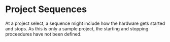 # Project Sequences
At a project select, a sequence might include how the hardware gets started and stops.   As this is only a sample project, the starting and stopping proceedures have not been defined.